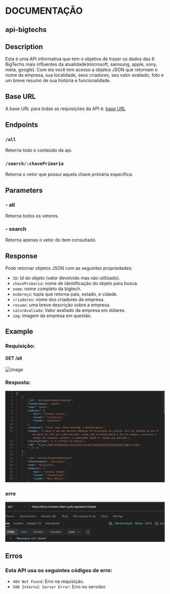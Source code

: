 # DOCUMENTAÇÃO

## api-bigtechs

## Description 
Esta é uma API informativa que tem o objetivo de trazer os dados das 6 BigTechs mais influentes da atualidade(microsoft, samsung, apple, sony, meta, google). Com ela você tem acesso a objetos JSON que retornam o nome da empresa, sua localidade, seus criadores, seu valor avaliado, foto e um breve resumo de sua história e funcionalidade.

## Base URL 
A base URL para todas as requisições da API é:
[base URL](https://dizzy-knickers-fawn.cyclic.app/all) 

## Endpoints

### `/all`
Retorna todo o conteúdo da api.

### `/search/:chavePrimaria`
Retorna o vetor que possui aquela chave primária específica.

## Parameters

### - all
  Retorna todos os vetores.
### - search
  Retorna apenas o vetor do item consultado.

## Response

Pode retornar objetos JSON com as seguintes propriedades:

- `ID`: Id do objeto (valor devolvido mas não utilizado).
- `chavePrimaria`: nome de identificação do objeto para busca.
- `nome`: nome completo da bigtech.
- `endereço`: tupla que retorna país, estado, e cidade.
- `criadores`: nome dos criadores da empresa.
- `resumo`: uma breve descrição sobre a empresa.
- `valorAvaliada`: Valor avaliado da empresa em dólares.
- `img`: imagem da empresa em questão.

 
## Example

### Requisição:

#### GET /all
![image](https://github.com/MarquesGusta/api-bigtechs/assets/131712480/c55eeac7-df94-49a1-9fa3-bd53a1341ac1)


### Resposta:
![image](https://github.com/MarquesGusta/api-bigtechs/blob/main/imagens%20readme/MicrosoftTeams-image%20(2).png?raw=true)

### erro
![image](https://github.com/MarquesGusta/api-bigtechs/blob/main/imagens%20readme/MicrosoftTeams-image%20(3).png?raw=true)

## Erros

### Esta API usa os seguintes códigos de erro:

- `404 Not Found`: Erro na requisição.
- `500 Internal Server Error`: Erro no servidor.
